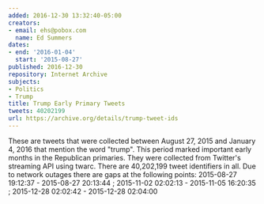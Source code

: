 ```yaml
---
added: 2016-12-30 13:32:40-05:00
creators:
- email: ehs@pobox.com
  name: Ed Summers
dates:
- end: '2016-01-04'
  start: '2015-08-27'
published: 2016-12-30
repository: Internet Archive
subjects:
- Politics
- Trump
title: Trump Early Primary Tweets
tweets: 40202199
url: https://archive.org/details/trump-tweet-ids
---
```


These are tweets that were collected between August 27, 2015 and January 4, 2016 that mention the word "trump". This period marked important early months in the Republican primaries. They were collected from Twitter's streaming API using twarc.
There are 40,202,199 tweet identifiers in all.  Due to network outages there are gaps at the following points: 2015-08-27 19:12:37 - 2015-08-27 20:13:44 ; 2015-11-02 02:02:13 - 2015-11-05 16:20:35 ; 2015-12-28 02:02:42 - 2015-12-28 02:04:00

